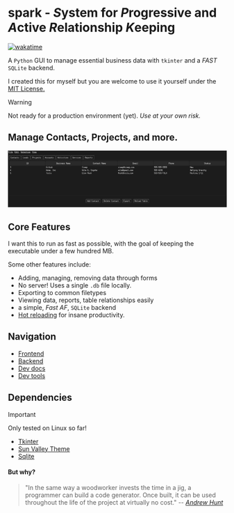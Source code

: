 
# spark - *S*ystem for *P*rogressive and *A*ctive *R*elationship *K*eeping

[![wakatime](https://wakatime.com/badge/user/2156ce13-ae9d-4c0e-a543-89b2bddcd2f6/project/5ede5fcd-c567-4543-9b11-5abcf126f720.svg)](https://wakatime.com/badge/user/2156ce13-ae9d-4c0e-a543-89b2bddcd2f6/project/5ede5fcd-c567-4543-9b11-5abcf126f720)

A `Python` GUI to manage essential business data with `tkinter` and a *FAST* `SQLite` backend.

I created this for myself but you are welcome to use it yourself under the [MIT License.](LICENSE)

> [!WARNING]  
> Not ready for a production environment (yet). *Use at your own risk.*

## Manage Contacts, Projects, and more.
![](https://github.com/Sieep-Coding/pyt/blob/main/assets/image.png)

## Core Features
I want this to run as fast as possible, with the goal of keeping the executable under a few hundred MB.

Some other features include:
- Adding, managing, removing data through forms
- No server! Uses a single `.db` file locally. 
- Exporting to common filetypes
- Viewing data, reports, table relationships easily
- a simple, *Fast AF*, `SQLite` backend
- [Hot reloading](hot_reload.py) for insane productivity.

## Navigation
- [Frontend](frontend/gui.py)
- [Backend](backend/database.py)
- [Dev docs](docs/DEVTOOLS.md)
- [Dev tools](makefile)

## Dependencies

> [!IMPORTANT]  
> Only tested on Linux so far!

- [Tkinter](https://docs.python.org/3/library/tkinter.html)
- [Sun Valley Theme](https://github.com/rdbende/Sun-Valley-ttk-theme/tree/main)
- [Sqlite](https://www.sqlite.org/)

#### But why?
> "In the same way a woodworker invests the time in a jig, a programmer can build a code generator. 
> Once built, it can be used throughout the life of the project at virtually no cost."
> -- [*Andrew Hunt*](https://en.wikipedia.org/wiki/Andy_Hunt_(author))